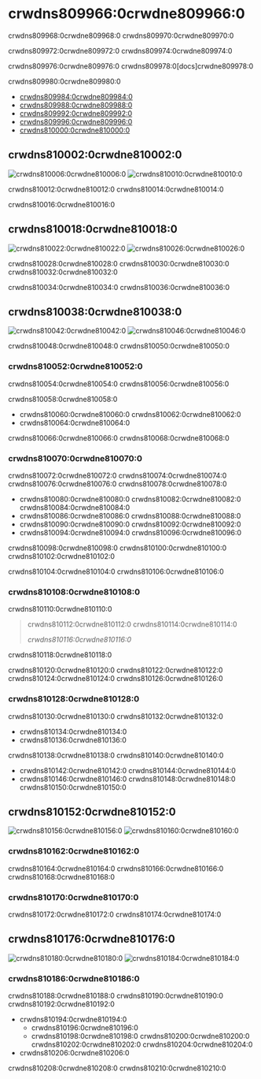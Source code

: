 # crwdns809966:0crwdne809966:0

<p class="description">crwdns809968:0crwdne809968:0 crwdns809970:0crwdne809970:0</p>

crwdns809972:0crwdne809972:0 crwdns809974:0crwdne809974:0

crwdns809976:0crwdne809976:0 crwdns809978:0[docs]crwdne809978:0

crwdns809980:0crwdne809980:0

- [crwdns809984:0crwdne809984:0](crwdns809982:0crwdne809982:0)
- [crwdns809988:0crwdne809988:0](crwdns809986:0crwdne809986:0)
- [crwdns809992:0crwdne809992:0](crwdns809990:0crwdne809990:0)
- [crwdns809996:0crwdne809996:0](crwdns809994:0crwdne809994:0)
- [crwdns810000:0crwdne810000:0](crwdns809998:0crwdne809998:0)

## crwdns810002:0crwdne810002:0

![crwdns810006:0crwdne810006:0](crwdns810004:0crwdne810004:0) ![crwdns810010:0crwdne810010:0](crwdns810008:0crwdne810008:0)

crwdns810012:0crwdne810012:0 crwdns810014:0crwdne810014:0

crwdns810016:0crwdne810016:0

## crwdns810018:0crwdne810018:0

![crwdns810022:0crwdne810022:0](crwdns810020:0crwdne810020:0) ![crwdns810026:0crwdne810026:0](crwdns810024:0crwdne810024:0)

crwdns810028:0crwdne810028:0 crwdns810030:0crwdne810030:0 crwdns810032:0crwdne810032:0

crwdns810034:0crwdne810034:0 crwdns810036:0crwdne810036:0

## crwdns810038:0crwdne810038:0

![crwdns810042:0crwdne810042:0](crwdns810040:0crwdne810040:0) ![crwdns810046:0crwdne810046:0](crwdns810044:0crwdne810044:0)

crwdns810048:0crwdne810048:0 crwdns810050:0crwdne810050:0

### crwdns810052:0crwdne810052:0

crwdns810054:0crwdne810054:0 crwdns810056:0crwdne810056:0

crwdns810058:0crwdne810058:0

- crwdns810060:0crwdne810060:0 crwdns810062:0crwdne810062:0
- crwdns810064:0crwdne810064:0

crwdns810066:0crwdne810066:0 crwdns810068:0crwdne810068:0

### crwdns810070:0crwdne810070:0

crwdns810072:0crwdne810072:0 crwdns810074:0crwdne810074:0 crwdns810076:0crwdne810076:0 crwdns810078:0crwdne810078:0

- crwdns810080:0crwdne810080:0 crwdns810082:0crwdne810082:0 crwdns810084:0crwdne810084:0
- crwdns810086:0crwdne810086:0 crwdns810088:0crwdne810088:0
- crwdns810090:0crwdne810090:0 crwdns810092:0crwdne810092:0
- crwdns810094:0crwdne810094:0 crwdns810096:0crwdne810096:0

crwdns810098:0crwdne810098:0 crwdns810100:0crwdne810100:0 crwdns810102:0crwdne810102:0

crwdns810104:0crwdne810104:0 crwdns810106:0crwdne810106:0

### crwdns810108:0crwdne810108:0

crwdns810110:0crwdne810110:0

> crwdns810112:0crwdne810112:0 crwdns810114:0crwdne810114:0
> 
> *crwdns810116:0crwdne810116:0*

crwdns810118:0crwdne810118:0

crwdns810120:0crwdne810120:0 crwdns810122:0crwdne810122:0 crwdns810124:0crwdne810124:0 crwdns810126:0crwdne810126:0

### crwdns810128:0crwdne810128:0

crwdns810130:0crwdne810130:0 crwdns810132:0crwdne810132:0

- crwdns810134:0crwdne810134:0
- crwdns810136:0crwdne810136:0

crwdns810138:0crwdne810138:0 crwdns810140:0crwdne810140:0

- crwdns810142:0crwdne810142:0 crwdns810144:0crwdne810144:0
- crwdns810146:0crwdne810146:0 crwdns810148:0crwdne810148:0 crwdns810150:0crwdne810150:0

## crwdns810152:0crwdne810152:0

![crwdns810156:0crwdne810156:0](crwdns810154:0crwdne810154:0) ![crwdns810160:0crwdne810160:0](crwdns810158:0crwdne810158:0)

### crwdns810162:0crwdne810162:0

crwdns810164:0crwdne810164:0 crwdns810166:0crwdne810166:0 crwdns810168:0crwdne810168:0

### crwdns810170:0crwdne810170:0

crwdns810172:0crwdne810172:0 crwdns810174:0crwdne810174:0

## crwdns810176:0crwdne810176:0

![crwdns810180:0crwdne810180:0](crwdns810178:0crwdne810178:0) ![crwdns810184:0crwdne810184:0](crwdns810182:0crwdne810182:0)

### crwdns810186:0crwdne810186:0

crwdns810188:0crwdne810188:0 crwdns810190:0crwdne810190:0 crwdns810192:0crwdne810192:0

- crwdns810194:0crwdne810194:0 
  - crwdns810196:0crwdne810196:0
  - crwdns810198:0crwdne810198:0 crwdns810200:0crwdne810200:0 crwdns810202:0crwdne810202:0 crwdns810204:0crwdne810204:0
- crwdns810206:0crwdne810206:0

crwdns810208:0crwdne810208:0 crwdns810210:0crwdne810210:0